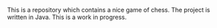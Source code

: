 This is a repository which contains a nice game of chess.
The project is written in Java. This is a work in progress.
